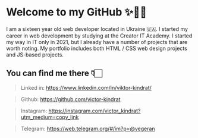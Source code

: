 # Welcome to my GitHub ✨👋🏻

I am a sixteen year old web developer located in Ukraine 🇺🇦. I started my career in web development by studying at the Creator IT Academy. I started my way in IT only in 2021, but I already have a number of projects that are worth noting. My portfolio includes both HTML / CSS web design projects and JS-based projects.


## You can find me there 👇🏻
> Linked in: https://www.linkedin.com/in/viktor-kindrat/

> Github: https://github.com/victor-kindrat

> Instagram: https://instagram.com/victor_kindrat?utm_medium=copy_link

> Telegram: https://web.telegram.org/#/im?p=@vegeran
